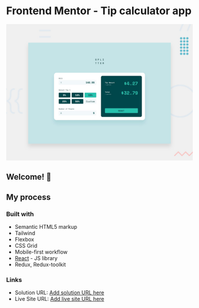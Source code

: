 # Frontend Mentor - Tip calculator app

![Design preview for the Tip calculator app coding challenge](./design/desktop-preview.jpg)

## Welcome! 👋


## My process
### Built with

- Semantic HTML5 markup
- Tailwind
- Flexbox
- CSS Grid
- Mobile-first workflow
- [React](https://reactjs.org/) - JS library
- Redux, Redux-toolkit

### Links

- Solution URL: [Add solution URL here](https://your-solution-url.com)
- Live Site URL: [Add live site URL here](https://your-live-site-url.com)

